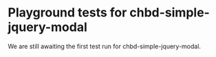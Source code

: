 # Playground tests for chbd-simple-jquery-modal
We are still awaiting the first test run for chbd-simple-jquery-modal.
